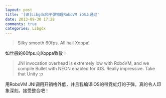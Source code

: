 ```yaml
---
layout: post
title: '[译]Libgdx和子弹物理RoboVM iOS上通过'
date: 2013-09-30 17:28
comments: true
categories: Libgdx
---
```

> Silky smooth 60fps. All hail Xoppa!

如丝般的60fps.向Xoppa致敬！

> JNI invocation overhead is extremely low with RoboVM, and we compile Bullet with NEON enabled for iOS. Really impressive. Take that Unity :p

用RoboVM JNI调用开销格外低，并且我编译iOS的带霓虹灯的子弹。真的令人印象深刻。接受整合吧！